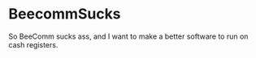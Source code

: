 # BeecommSucks
So BeeComm sucks ass, and I want to make a better software to run on cash registers.
